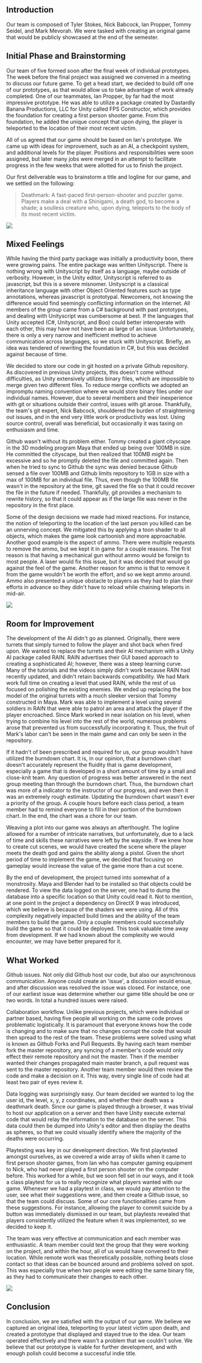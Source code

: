 
## Introduction

Our team is composed of Tyler Stokes, Nick Babcock, Ian Propper, Tommy Seidel,
and Mark Mevorah. We were tasked with creating an original game that would be
publicly showcased at the end of the semester.

## Initial Phase and Brainstorming

Our team of five formed soon after the final week of individual prototypes.  The
week before the final project was assigned we convened in a meeting to discuss
our  future game.  To get a head start, we decided to build off one of our
prototypes, as that would allow us to take advantage of work already completed.
One of our teammates, Ian Propper, by far had the most impressive prototype. He
was able to utilize a package created by Dastardly Banana Productions, LLC for
Unity called FPS Constructor, which provides the foundation for creating a first
person shooter game. From this foundation, he added the unique concept that upon
dying, the player is teleported to the location of their most recent victim.

All of us agreed that our game should be based on Ian's prototype. We came up
with ideas for improvement, such as an AI, a checkpoint system, and additional
levels for the player. Positions and responsibilities were soon assigned, but
later many jobs were merged in an attempt to facilitate progress in the few
weeks that were allotted for us to finish the project.

Our first deliverable was to brainstorm a title and logline for our game, and
we settled on the following:

> Deathmark: A fast-paced first-person-shooter and puzzler game. Players make a
> deal with a Shinigami, a death god, to become a shade; a soulless creature
> who, upon dying, teleports to the body of its most recent victim.

![](img/intro.png)

## Mixed Feelings

While having the third party package was initially a productivity boon, there
were growing pains. The entire package was written Unityscript. There is nothing
wrong with Unityscript by itself as a language, maybe outside of verbosity.
However, in the Unity editor, Unityscript is referred to as javascript, but this
is a severe misnomer. Unityscript is a classical inheritance language with other
Object Oriented features such as type annotations, whereas javascript is
prototypal. Newcomers, not knowing the difference would find seemingly
conflicting information on the internet. All members of the group came from a C#
background with past prototypes, and dealing with Unityscript was cumbersome at
best. If the languages that Unity accepted (C#, Unityscript, and Boo) could
better interoperate with each other, this may have not have been as large of an
issue. Unfortunately, there is only a very narrow and inefficient method to
achieve communication across languages, so we stuck with Unityscript. Briefly,
an idea was tendered of rewriting the foundation in C#, but this was decided
against because of time.

We decided to store our code in git hosted on a private Github repository. As
discovered in previous Unity projects, this doesn't come without difficulties,
as Unity extensively utilizes binary files, which are impossible to merge given
two different files. To reduce merge conflicts we adopted an impromptu naming
convention where we would store binary files under our individual names.
However, due to several members and their inexperience with git or situations
outside their control, issues with git arose. Thankfully, the team's git
expert, Nick Babcock, shouldered the burden of straightening out issues, and in
the end very little work or productivity was lost. Using source control,
overall was beneficial, but occasionally it was taxing on enthusiasm and time.

Github wasn't without its problem either. Tommy created a giant cityscape in the
3D modeling program Maya that ended up being over 100MB in size. He committed
the cityscape, but then realized that 100MB might be excessive and so he
promptly deleted the file and committed again. Then when he tried to sync to
Github the sync was denied because Github sensed a file over 100MB and Github
limits repository to 1GB in size with a max of 100MB for an individual file.
Thus, even though the 100MB file wasn't in the repository at the time, git saved
the file so that it could recover the file in the future if needed. Thankfully,
git provides a mechanism to rewrite history, so that it could appear as if the
large file was never in the repository in the first place.

Some of the design decisions we made had mixed reactions. For instance, the
notion of teleporting to the location of the last person you killed can be an
unnerving concept. We mitigated this by applying a toon shader to all objects,
which makes the game look cartoonish and more approachable. Another good example
is the aspect of ammo. There were multiple requests to remove the ammo, but we
kept it in game for a couple reasons. The first reason is that having a
mechanical gun without ammo would be foreign to most people. A laser would fix
this issue, but it was decided that would go against the feel of the game.
Another reason for ammo is that to remove it from the game wouldn't be worth the
effort, and so we kept ammo around. Ammo also presented a unique obstacle to
players as they had to plan their efforts in advance so they didn't have to
reload while chaining teleports in mid-air.

![](img/hurt.png)

## Room for Improvement

The development of the AI didn't go as planned. Originally, there were turrets
that simply turned to follow the player and shot back when fired upon. We wanted
to replace the turrets and their AI mechanism with a Unity AI package called
RAIN. RAIN advertises their GUI based approach to creating a sophisticated AI;
however, there was a steep learning curve. Many of the tutorials and the videos
simply didn't work because RAIN had recently updated, and didn't retain
backwards compatibility. We had Mark work full time on creating a level that
used RAIN, while the rest of us focused on polishing the existing enemies. We
ended up replacing the box model of the original turrets with a much sleeker
version that Tommy constructed in Maya. Mark was able to implement a level using
several soldiers in RAIN that were able to patrol an area and attack the player
if the player encroached. Since Mark worked in near isolation on his level, when
trying to combine his level into the rest of the world, numerous problems arose
that prevented us from successfully incorporating it. Thus, the fruit of Mark's
labor can't be seen in the main game and can only be seen in the repository.

If it hadn't of been prescribed and required for us, our group wouldn't have
utilized the burndown chart. It is, in our opinion, that a burndown chart
doesn't accurately represent the fluidity that is game development, especially a
game that is developed in a short amount of time by a small and close-knit team.
Any question of progress was better answered in the next group meeting than
through the burndown chart. Thus, the burndown chart was more of a indicator to
the instructor of our progress, and even then it was an extremely rough
estimate. Updating the burndown chart wasn't ever a priority of the group. A
couple hours before each class period, a team member had to remind everyone to
fill in their portion of the burndown chart. In the end, the chart was a chore
for our team.

Weaving a plot into our game was always an afterthought. The logline allowed
for a number of intricate narratives, but unfortunately, due to a lack of time
and skills these narratives were left by the wayside. If we knew how to create
cut scenes, we would have created the scene where the player meets the death
god and gains the ability along a pistol. Given the short period of time to
implement the game, we decided that focusing on gameplay would increase the
value of the game more than a cut scene.

By the end of development, the project turned into somewhat of a monstrosity.
Maya and Blender had to be installed so that objects could be rendered. To
view the data logged on the server, one had to dump the database into a
specific location so that Unity could read it. Not to mention, at one point in
the project a dependency on DirectX 9 was introduced, which we believe is
because of the shaders we were using. All of this complexity negatively
impacted build times and the ability of the team members to build the game.
Only a couple members could successfully build the game so that it could be
deployed. This took valuable time away from development. If we had known about
the complexity we would encounter, we may have better prepared for it.

## What Worked

Github issues. Not only did Github host our code, but also our asynchronous
communication. Anyone could create an 'issue', a discussion would ensue, and
after discussion was resolved the issue was closed. For instance, one of our
earliest issue was determine whether our game title should be one or two words.
In total a hundred issues were raised.

Collaboration workflow. Unlike previous projects, which were individual or
partner based, having five people all working on the same code proves
problematic logistically. It is paramount that everyone knows how the code is
changing and to make sure that no changes corrupt the code that would then
spread to the rest of the team. These problems were solved using what is known
as Github Forks and Pull Requests. By having each team member fork the master
repository, any syncing of a member's code would only effect their remote
repository and not the master. Then if the member wanted their changes
propagated main master branch, a pull request was sent to the master repository.
Another team member would then review the code and make a decision on it. This
way, every single line of code had at least two pair of eyes review it.

Data logging was surprisingly easy. Our team decided we wanted to log the user
id, the level, x, y, z coordinates, and whether their death was a deathmark
death. Since our game is played through a browser, it was trivial to host our
application on a server and then have Unity execute external code that would
relay the information to the database on the server. This data could then be
dumped into Unity's editor and then display the deaths as spheres, so that we
could visually identify where the majority of the deaths were occurring.

Playtesting was key in our development direction. We first playtested amongst
ourselves, as we covered a wide array of skills when it came to first person
shooter games, from Ian who has computer gaming equipment to Nick, who had never
played a first person shooter on the computer before. This worked for a while,
but we soon fell set in our ways, and it took a class playtest for us to really
recognize what players wanted with our game. Whenever we had a playtest in
class, we would pay attention to the user, see what their suggestions were, and
then create a Github issue, so that the team could discuss. Some of our core
functionalities came from these suggestions. For instance, allowing the player
to commit suicide by a button was immediately dismissed in our team, but
playtests revealed that players consistently utilized the feature when it was
implemented, so we decided to keep it.

The team was very effective at communication and each member was enthusiastic.
A team member could text the group that they were working on the project, and
within the hour, all of us would have convened to their location. While remote
work was theoretically possible, nothing beats close contact so that ideas can
be bounced around and problems solved on spot. This was especially true when
two people were editing the same binary file, as they had to communicate their
changes to each other.

![](img/shotgun.png)

## Conclusion

In conclusion, we are satisfied with the output of our game. We believe we
captured an original idea, teleporting to your latest victim upon death, and
created a prototype that displayed and stayed true to the idea. Our team
operated effectively and there wasn't a problem that we couldn't solve. We
believe that our prototype is viable for further development, and with enough
polish could become a successful indie title.
